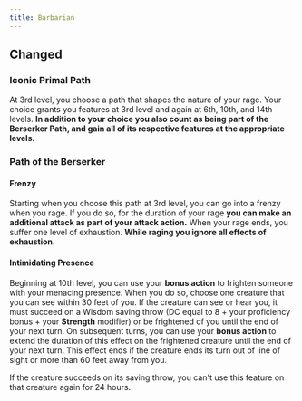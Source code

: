 ```yaml
---
title: Barbarian
---
```


## Changed
### Iconic Primal Path
At 3rd level, you choose a path that shapes the nature of your rage. Your choice grants you features at 3rd level and again at 6th, 10th, and 14th levels. **In addition to your choice you also count as being part of the Berserker Path, and gain all of its respective features at the appropriate levels.**

### Path of the Berserker
#### Frenzy 
Starting when you choose this path at 3rd level, you can go into a frenzy when you rage. If you do so, for the duration of your rage **you can make an additional attack as part of your attack action.** When your rage ends, you suffer one level of exhaustion. **While raging you ignore all effects of exhaustion.**

#### Intimidating Presence
Beginning at 10th level, you can use your **bonus action** to frighten someone with your menacing presence. When you do so, choose one creature that you can see within 30 feet of you. If the creature can see or hear you, it must succeed on a Wisdom saving throw (DC equal to 8 + your proficiency bonus + your **Strength** modifier) or be frightened of you until the end of your next turn. On subsequent turns, you can use your **bonus action** to extend the duration of this effect on the frightened creature until the end of your next turn. This effect ends if the creature ends its turn out of line of sight or more than 60 feet away from you.

If the creature succeeds on its saving throw, you can't use this feature on that creature again for 24 hours.
